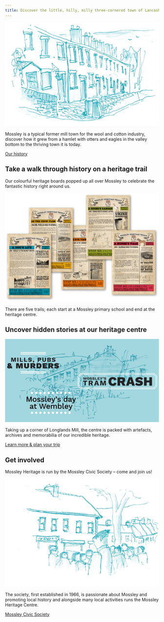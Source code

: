 ```yaml
---
title: Discover the little, hilly, milly three-cornered town of Lancashire, Yorkshire & Cheshire.
---
```


![An illustration of Mossley](/images/home/MH_Homepage_Top@2x.jpg)

Mossley is a typical former mill town for the wool and cotton industry, discover how it grew from a hamlet with otters and eagles in the valley bottom to the thriving town it is today.

[Our history](/history)

## Take a walk through history on a heritage trail

Our colourful heritage boards popped up all over Mossley to celebrate the fantastic history right around us.

![A montage of the heritage trail signs](/images/home/MH_TrailsPosters_@2x.png)

There are five trails; each start at a Mossley primary school and end at the heritage centre.

## Uncover hidden stories at our heritage centre

![A montage of some of the things you can find at the heritage centre](/images/home/MH_Homepage_Centre@2x.jpg)

Taking up a corner of Longlands Mill, the centre is packed with artefacts, archives and memorabilia of our incredible heritage.

[Learn more & plan your trip](/visit)

## Get involved

Mossley Heritage is run by the Mossley Civic Society – come and join us!

![An illustration of the heritage centre](/images/home/MH_Homepage_Getinvolved@2x.jpg)

The society, first established in 1966, is passionate about Mossley and promoting local history and alongside many local activities runs the Mossley Heritage Centre.

[Mossley Civic Society](/civic-society)
